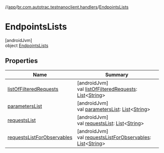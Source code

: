 //[app](../../../index.md)/[br.com.autotrac.testnanoclient.handlers](../index.md)/[EndpointsLists](index.md)

# EndpointsLists

[androidJvm]\
object [EndpointsLists](index.md)

## Properties

| Name | Summary |
|---|---|
| [listOfFilteredRequests](list-of-filtered-requests.md) | [androidJvm]<br>val [listOfFilteredRequests](list-of-filtered-requests.md): [List](https://kotlinlang.org/api/latest/jvm/stdlib/kotlin.collections/-list/index.html)&lt;[String](https://kotlinlang.org/api/latest/jvm/stdlib/kotlin/-string/index.html)&gt; |
| [parametersList](parameters-list.md) | [androidJvm]<br>val [parametersList](parameters-list.md): [List](https://kotlinlang.org/api/latest/jvm/stdlib/kotlin.collections/-list/index.html)&lt;[String](https://kotlinlang.org/api/latest/jvm/stdlib/kotlin/-string/index.html)&gt; |
| [requestsList](requests-list.md) | [androidJvm]<br>val [requestsList](requests-list.md): [List](https://kotlinlang.org/api/latest/jvm/stdlib/kotlin.collections/-list/index.html)&lt;[String](https://kotlinlang.org/api/latest/jvm/stdlib/kotlin/-string/index.html)&gt; |
| [requestsListForObservables](requests-list-for-observables.md) | [androidJvm]<br>val [requestsListForObservables](requests-list-for-observables.md): [List](https://kotlinlang.org/api/latest/jvm/stdlib/kotlin.collections/-list/index.html)&lt;[String](https://kotlinlang.org/api/latest/jvm/stdlib/kotlin/-string/index.html)&gt; |
